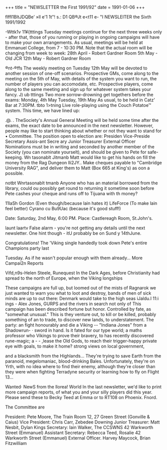 +++
title = "NEWSLETTER the First 1991/92"
date = 1991-01-06
+++


flffl1BltJDQBe'	»ll  e'1  1t"!
s.: D1 QB®Jt
e<t11 e- "I
NEWSLEITER the Sixth 1991/1992
 
-Wttk1v 11¥{tttings
Tuesday meetings continue for the next three weeks only - after that, those of you running or playing in ongoing campaigns will have to make your own arrangements. As usual, meetings will be held at Emmanuel College, from 7 - 10:30 PM. Note that the actual room will be changing from week to week:
28th April - Robert Gardner Room
5th May - Old JCR
12th May - Robert Gardner Room

®nt-®ffs
The weekly meeting on Tuesday 12th May will be devoted to another session of one-off scenarios. Prospective GMs, come along to the meeting on the 5th of May, with details of the system you want to run, the number of players you can accomodate, etc. Prospective players, come along to the same meeting and sign up for whatever system takes your fancy.
J)	ub  tttings
Two	more	sorrow-drowning get­ togethers before the exams:
Monday, 4th May Tuesday, 19th May
As usual, to be held in Catz' Bar at 7:30PM.
 tbto  1>tning
Live role-playing using the Couch Potatoe™ system. This time, we have
lined up:
 

 .@. .
TheSociety's	Annual	General Meeting will be held some time after the exams, the exact date to be announced in the next newsletter.		However, people may like to start thinking about whether or not they want to stand for • Committee.	The position	open to election are:
Presiden Vice-Preside
Secretary Assis-ant Secre ary
Junior Treasurer External Officer
Nominations must be in writing and
seconded by another member of the Society (you can nominate yourselt), and should be given to Pete for safe-keeping.
Wn tasonablt Jitmanb
Matt would like to get his hands on fill the money from the Rag Dungeon lli2JY.. Make cheques payable to "Cambridge University RAG", and deliver them to Matt (Box 665 at King's) as	oon a possible.

 notbt Wnrtasonablt
 tmanb
Anyone	who	has		an	material borrowed from the library, could	ou possibly get		round	to returning it sometime soon before Pete cashes your cheque and runs off to Tijuana with th money?
 
11laSh Gordon
(Even though/because lain hates it)
LifeForce
(To make lain feel better)
Cyrano cu Bu9Uac
(because  it's good  stuff!)

Date: Saturday, 2nd May, 6:00 PM.
Place: Castlereagh Room, St.John's.
 
launt laartv
False alarm - you're not getting any
details until the next newsletter. One hint though - itU probably be on Sund y 14thJune.

Congratulations!
The  'Viking single handedly took
down Pete's entire Champions party last
 



 

Tuesday.	As if he wasn't popular enough with them already...
More Campai2n Reports
 

Vifd,n9s-Helen Steele, Runequest
In the Dark Ages, before Christianity had spread to the north of Europe, when the Viking longships
 
These campaigns are full up, but		 loomed out of the mists of Ragnarok we	just	wanted	to	warn	you	what		to loot and destroy, bands of men of sick minds are up to out there:			 Denmark would take to the high seas iJaldu.l 11:i ings - Alex Jones, GURPS	and the rivers in search not only of This campaign has been described		 fortune but honor.	Controlled by fate,
as  "somewhat unusual."  This is   they venture out, to kill or be killed, probably  something  of  an  to trade, to discover new lands, to understatement.   The  party:  an   fight honourably and die a Viking -- "Indiana Jones" from a Shadowrun- ·   sword in hand.  Is it fated for our type  world; a  maths  professor  who   Vikings  to  prove  their  bravery,  to has recently discovered rune-magic; a - - ,lease the Old Gods, to reach their trigger-happy   private   eye  with    goals, to make it home?
strong  views  on  local  government,
 
and a blacksmith from the Highlands... They're trying to save Earth from the paranoid, megelomaniac, blood-drinking Bales. Unfortunately, they're on Yrth, with no idea where to find their enemy, although they're closer than they were when fighting Terradyne security or learning how to fly on Flight 13...
 
Wanted· NewS from the
llorea! World
In the last newsletter, we'd like to
print more campaign reports, of what you and your silly players did this year.  Please send these to Becky Teed at Emma or to RT108 on Phoenix. Fnord.
 

The Committee are

President:	Pete Moore,	The Train
Room 12, 27 Green Street (Gonville & Caius) <PJM29>
Vice President:	Chris Carr,	Zebedee
Downing <CC112>
Junior Treasurer:	Matt Nesbit,	Dylan
Kings
Secretary:	Iain Walker,	The CCSWNS
42 Warkworth Street (Emmanuel)
Assistant  Secretary:	Rebecca Teed,	Rosalie
42 Warkworth Street (Emmanuel) <RT108>
External Officer.	Harvey Maycock,	Brian
Fitzwilliam <HRMlO>
